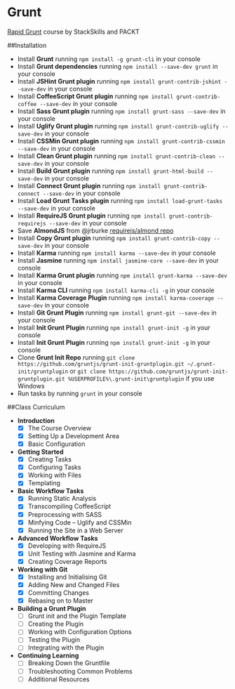 # Grunt
[Rapid Grunt](https://stackskills.com/courses/enrolled/50330) course by StackSkills and PACKT

##Installation
- Install **Grunt** running `npm install -g grunt-cli` in your console
- Install **Grunt dependencies** running `npm install --save-dev grunt` in your console
- Install **JSHint Grunt plugin** running `npm install grunt-contrib-jshint --save-dev` in your console
- Install **CoffeeScript Grunt plugin** running `npm install grunt-contrib-coffee --save-dev` in your console
- Install **Sass Grunt plugin** running `npm install grunt-sass --save-dev` in your console
- Install **Uglify Grunt plugin** running `npm install grunt-contrib-uglify --save-dev` in your console
- Install **CSSMin Grunt plugin** running `npm install grunt-contrib-cssmin --save-dev` in your console
- Install **Clean Grunt plugin** running `npm install grunt-contrib-clean --save-dev` in your console
- Install **Build Grunt plugin** running `npm install grunt-html-build --save-dev` in your console
- Install **Connect Grunt plugin** running `npm install grunt-contrib-connect --save-dev` in your console
- Install **Load Grunt Tasks plugin** running `npm install load-grunt-tasks --save-dev` in your console
- Install **RequireJS Grunt plugin** running `npm install grunt-contrib-requirejs --save-dev` in your console
- Save **AlmondJS** from @jrburke [requirejs/almond repo](https://github.com/requirejs/almond)
- Install **Copy Grunt plugin** running `npm install grunt-contrib-copy --save-dev` in your console
- Install **Karma** running `npm install karma --save-dev` in your console
- Install **Jasmine** running `npm install jasmine-core --save-dev` in your console
- Install **Karma Grunt plugin** running `npm install grunt-karma --save-dev` in your console
- Install **Karma CLI** running `npm install karma-cli -g` in your console
- Install **Karma Coverage Plugin** running `npm install karma-coverage --save-dev` in your console
- Install **Git Grunt Plugin** running `npm install grunt-git --save-dev` in your console
- Install **Init Grunt Plugin** running `npm install grunt-init -g` in your console
- Install **Init Grunt Plugin** running `npm install grunt-init -g` in your console
- Clone **Grunt Init Repo** running `git clone https://github.com/gruntjs/grunt-init-gruntplugin.git ~/.grunt-init/gruntplugin` or `git clone https://github.com/gruntjs/grunt-init-gruntplugin.git %USERPROFILE%\.grunt-init\gruntplugin` if you use Windows
- Run tasks by running `grunt` in your console

##Class Curriculum
- **Introduction**
	 - [x] The Course Overview
	 - [x] Setting Up a Development Area
	 - [x] Basic Configuration
- **Getting Started**
	 - [x] Creating Tasks
	 - [x] Configuring Tasks
	 - [x] Working with Files
	 - [x] Templating
- **Basic Workflow Tasks**
	 - [x] Running Static Analysis
	 - [x] Transcompiling CoffeeScript
	 - [x] Preprocessing with SASS
	 - [x] Minfying Code – Uglify and CSSMin
	 - [x] Running the Site in a Web Server
- **Advanced Workflow Tasks**
	 - [x] Developing with RequireJS
	 - [x] Unit Testing with Jasmine and Karma
	 - [x] Creating Coverage Reports
- **Working with Git**
	 - [x] Installing and Initialising Git
	 - [x] Adding New and Changed Files
	 - [x] Committing Changes
	 - [x] Rebasing on to Master
- **Building a Grunt Plugin**
	 - [ ] Grunt init and the Plugin Template
	 - [ ] Creating the Plugin
	 - [ ] Working with Configuration Options
	 - [ ] Testing the Plugin
	 - [ ] Integrating with the Plugin
- **Continuing Learning**
	 - [ ] Breaking Down the Gruntfile
	 - [ ] Troubleshooting Common Problems
	 - [ ] Additional Resources